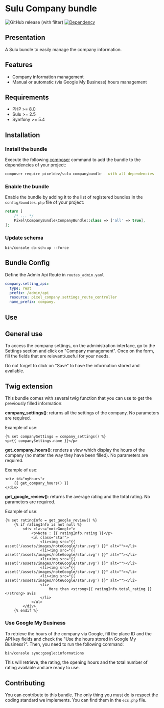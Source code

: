 # Sulu Company bundle

![GitHub release (with filter)](https://img.shields.io/github/v/release/Pixel-Developpement/sulu-companybundle?style=for-the-badge)
[![Dependency](https://img.shields.io/badge/sulu-2.5-cca000.svg?style=for-the-badge)](https://sulu.io/)

## Presentation

A Sulu bundle to easily manage the company information.

## Features
* Company information management
* Manual or automatic (via Google My Business) hours management

## Requirements

* PHP >= 8.0
* Sulu >= 2.5
* Symfony >= 5.4

## Installation

### Install the bundle

Execute the following [composer](https://getcomposer.org/) command to add the bundle to the dependencies of your
project:

```bash
composer require pixeldev/sulu-companybundle --with-all-dependencies
```

### Enable the bundle

Enable the bundle by adding it to the list of registered bundles in the `config/bundles.php` file of your project:

 ```php
 return [
     /* ... */
     Pixel\CompanyBundle\CompanyBundle::class => ['all' => true],
 ];
 ```

### Update schema
```shell script
bin/console do:sch:up --force
```

## Bundle Config

Define the Admin Api Route in `routes_admin.yaml`
```yaml
company.setting_api:
  type: rest
  prefix: /admin/api
  resource: pixel_company.settings_route_controller
  name_prefix: company.
```

## Use
## General use
To access the company settings, on the administration interface, go to the Settings section and click on "Company management".
Once on the form, fill the fields that are relevant/useful for your needs.

Do not forget to click on "Save" to have the information stored and available.

## Twig extension
This bundle comes with several twig function that you can use to get the previously filled information: 

**company_settings()**: returns all the settings of the company. No parameters are required.

Example of use:
```twig
{% set companySettings = company_settings() %}
<p>{{ companySettings.name }}</p>
```

**get_company_hours()**: renders a view which display the hours of the company (no matter the way they have been filled). No parameters are required.

Example of use:
```twig
<div id="myHours">
    {{ get_company_hours() }}
</div>
```

**get_google_review()**: returns the average rating and the total rating. No parameters are required.

Example of use:
```twig
{% set ratingInfo = get_google_review() %}
    {% if ratingInfo is not null %}
        <div class="noteGoogle">
            <p>Note : {{ ratingInfo.rating }}</p>
            <ul class="star">
                <li><img src="{{ asset('/assets/images/noteGoogle/star.svg') }}" alt=""></li>
                <li><img src="{{ asset('/assets/images/noteGoogle/star.svg') }}" alt=""></li>
                <li><img src="{{ asset('/assets/images/noteGoogle/star.svg') }}" alt=""></li>
                <li><img src="{{ asset('/assets/images/noteGoogle/star.svg') }}" alt=""></li>
                <li><img src="{{ asset('/assets/images/noteGoogle/star.svg') }}" alt=""></li>
                <li>
                    More than <strong>{{ ratingInfo.total_rating }}</strong> avis
                </li>
            </ul>
        </div>
    {% endif %}
```

### Use Google My Business
To retrieve the hours of the company via Google, fill the place ID and the API key fields and check the "Use the hours stored in Google My Business?".
Then, you need to run the following command:
```bash
bin/console sync:google:informations
```

This will retrieve, the rating, the opening hours and the total number of rating available and are ready to use. 

## Contributing
You can contribute to this bundle. The only thing you must do is respect the coding standard we implements.
You can find them in the `ecs.php` file.
